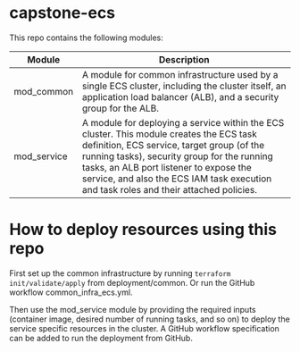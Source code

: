# capstone-ecs

This repo contains the following modules:

| Module      | Description                                                                                                                                                          |
|-------------|----------------------------------------------------------------------------------------------------------------------------------------------------------------------|
| mod_common  | A module for common infrastructure used by a single ECS cluster, including the cluster itself, an application load balancer (ALB), and a security group for the ALB. |
| mod_service | A module for deploying a service within the ECS cluster. This module creates the ECS task definition, ECS service, target group (of the running tasks), security group for the running tasks, an ALB port listener to expose the service, and also the ECS IAM task execution and task roles and their attached policies.


# How to deploy resources using this repo

First set up the common infrastructure by running `terraform init/validate/apply` from deployment/common. Or run the GitHub workflow common_infra_ecs.yml.

Then use the mod_service module by providing the required inputs (container image, desired number of running tasks, and so on) to deploy the service specific resources in the cluster. A GitHub workflow specification can be added to run the deployment from GitHub.
